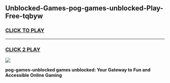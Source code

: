 
## Unblocked-Games-pog-games-unblocked-Play-Free-tqbyw
<h3>
<a href="https://premium76.site?title=pog-games-unblocked&ref=20A">CLICK TO PLAY</a></h3>
<hr>

<h3>
<a href="https://premium76.site?title=pog-games-unblocked&ref=20A">CLICK 2 PLAY</a>
  
</h3>

<a href="https://premium76.site?title=pog-games-unblocked&ref=20A"><img src="https://clearcache.store/games.png"></a>


**pog-games-unblocked games unblocked: Your Gateway to Fun and Accessible Online Gaming**
